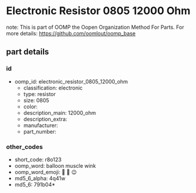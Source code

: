 # Electronic Resistor 0805 12000 Ohm  

note: This is part of OOMP the Oopen Organization Method For Parts. For more details: https://github.com/oomlout/oomp_base

##  part details





### id
* oomp_id: electronic_resistor_0805_12000_ohm
  * classification: electronic
  * type: resistor
  * size: 0805
  * color: 
  * description_main: 12000_ohm
  * description_extra: 
  * manufacturer: 
  * part_number: 

### other_codes
* short_code: r8o123
* oomp_word: balloon muscle wink
* oomp_word_emoji: :balloon: :muscle: :wink:
* md5_6_alpha: 4q41w
* md5_6: 791b04* 